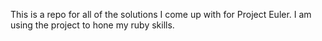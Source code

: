 This is a repo for all of the solutions I come up with for Project Euler. I am using the project to hone my ruby skills. 
